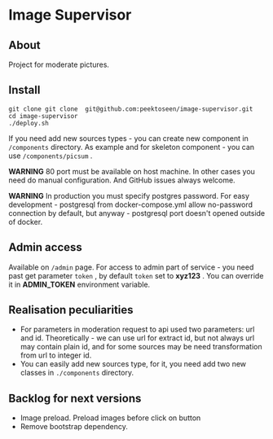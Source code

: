 # Image Supervisor

## About
Project for moderate pictures.

## Install
```
git clone git clone  git@github.com:peektoseen/image-supervisor.git 
cd image-supervisor
./deploy.sh
```

If you need add new sources types - you can create new component in `/components` directory. As example and for skeleton component - you can use `/components/picsum` .

<b>WARNING</b> 80 port must be available on host machine. In other cases you need do manual configuration. 
And GitHub issues always welcome.

<b>WARNING</b> In production you must specify postgres password. For easy development - postgresql from docker-compose.yml allow no-password connection by default, but anyway - postgresql port doesn't opened outside of docker.

## Admin access
Available on `/admin` page. 
For access to admin part of service - you need past get parameter `token` , by default `token` set to **xyz123** .
You can override it in **ADMIN_TOKEN** environment variable.

## Realisation peculiarities
* For parameters in moderation request to api used two parameters: url and id. Theoretically - we can use url for extract id, but not always url may contain plain id, and for some sources may be need transformation from url to integer id. 
* You can easily add new sources type, for it, you need add two new classes in `./components` directory.

## Backlog for next versions
* Image preload. Preload images before click on button
* Remove bootstrap dependency.